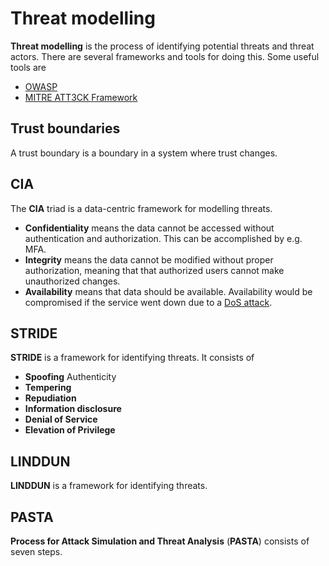 # Threat modelling

**Threat modelling** is the process of identifying potential threats and threat
actors. There are several frameworks and tools for doing this. Some useful tools
are

- [OWASP](owasp)
- [MITRE ATT3CK Framework](https://attack.mitre.org)

## Trust boundaries

A trust boundary is a boundary in a system where trust changes.

## CIA

The **CIA** triad is a data-centric framework for modelling threats.

- **Confidentiality** means the data cannot be accessed without authentication
  and authorization. This can be accomplished by e.g. MFA.
- **Integrity** means the data cannot be modified without proper authorization,
  meaning that that authorized users cannot make unauthorized changes.
- **Availability** means that data should be available. Availability would be
  compromised if the service went down due to a
  [DoS attack](./vulnerabilities/dos).

## STRIDE

**STRIDE** is a framework for identifying threats. It consists of

- **Spoofing** Authenticity
- **Tempering**
- **Repudiation**
- **Information disclosure**
- **Denial of Service**
- **Elevation of Privilege**

## LINDDUN

**LINDDUN** is a framework for identifying threats.

## PASTA

**Process for Attack Simulation and Threat Analysis** (**PASTA**) consists of
seven steps.

